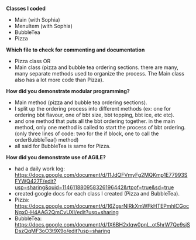 **Classes I coded**
- Main (with Sophia)
- MenuItem (with Sophia)
- BubbleTea
- Pizza

**Which file to check for commenting and documentation**
- Pizza class OR
- Main class (pizza and bubble tea ordering sections. there are many, many separate methods used to organize the process. The Main class also has a lot more code than Pizza).

**How did you demonstrate modular programming?**
- Main method (pizza and bubble tea ordering sections).
- I split up the ordering process into different methods (ex: one for ordering bbt flavour, one of bbt size, bbt topping, bbt ice, etc etc).
- and one method that puts all the bbt ordering together. in the main method, only one method is called to start the process of bbt ordering. (only three lines of code: two for the if block, one to call the orderBubbleTea() method)
- all said for BubbleTea is same for Pizza.

**How did you demonstrate use of AGILE?**
- had a daily work log: https://docs.google.com/document/d/11JdQFVmyFg2MQKmp1E77993SFYWQ427F/edit?usp=sharing&ouid=114611880958326196442&rtpof=true&sd=true
- created google docs for each class I created (Pizza and BubbleTea).
- Pizza: https://docs.google.com/document/d/16ZgsrNlRkXmWFkHTEPmhlCGocNgx0-H4AAG2QmCvUXI/edit?usp=sharing
- BubbleTea: https://docs.google.com/document/d/1X6BH2xIqw0pnL_ot5hrW7Qe9sjSDszQqMF3oO3t9X9o/edit?usp=sharing
